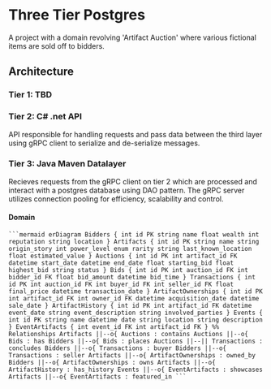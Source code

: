 # Three Tier Postgres

A project with a domain revolving 'Artifact Auction' where various fictional items are sold off to bidders.



## Architecture

### Tier 1: TBD

### Tier 2: C# .net API

API responsible for handling requests and pass data between the third layer using gRPC client to serialize and de-serialize messages.

### Tier 3: Java Maven Datalayer

Recieves requests from the gRPC client on tier 2 which are processed and interact with a postgres database using DAO pattern.
The gRPC server utilizes connection pooling for efficiency, scalability and control.

#### Domain

<pre><code>```mermaid erDiagram Bidders { int id PK string name float wealth int reputation string location } Artifacts { int id PK string name string origin_story int power_level enum rarity string last_known_location float estimated_value } Auctions { int id PK int artifact_id FK datetime start_date datetime end_date float starting_bid float highest_bid string status } Bids { int id PK int auction_id FK int bidder_id FK float bid_amount datetime bid_time } Transactions { int id PK int auction_id FK int buyer_id FK int seller_id FK float final_price datetime transaction_date } ArtifactOwnerships { int id PK int artifact_id FK int owner_id FK datetime acquisition_date datetime sale_date } ArtifactHistory { int id PK int artifact_id FK datetime event_date string event_description string involved_parties } Events { int id PK string name datetime date string location string description } EventArtifacts { int event_id FK int artifact_id FK } %% Relationships Artifacts ||--o{ Auctions : contains Auctions ||--o{ Bids : has Bidders ||--o{ Bids : places Auctions ||--|| Transactions : concludes Bidders ||--o{ Transactions : buyer Bidders ||--o{ Transactions : seller Artifacts ||--o{ ArtifactOwnerships : owned_by Bidders ||--o{ ArtifactOwnerships : owns Artifacts ||--o{ ArtifactHistory : has_history Events ||--o{ EventArtifacts : showcases Artifacts ||--o{ EventArtifacts : featured_in ``` </code></pre>
